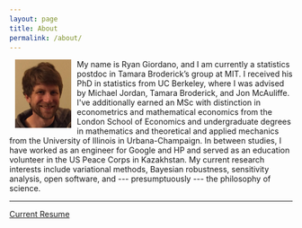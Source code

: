 ```yaml
---
layout: page
title: About
permalink: /about/
---
```


<img src="/assets/images/ryan_portrait_2019.jpg" alt="drawing" width="100" align="left" hspace="10">
<!-- ![photo](/images/ryan_portrait_2019.jpg =100x100) -->

My name is Ryan Giordano, and I am currently a statistics postdoc in Tamara
Broderick’s group at MIT. I received his PhD in statistics from UC Berkeley,
where I was advised by Michael Jordan, Tamara Broderick, and Jon McAuliffe. I've
additionally earned an MSc with distinction in econometrics and mathematical
economics from the London School of Economics and undergraduate degrees in
mathematics and theoretical and applied mechanics from the University of
Illinois in Urbana-Champaign. In between studies, I have worked as an engineer
for Google and HP and served as an education volunteer in the US Peace Corps in
Kazakhstan. My current research interests include variational methods, Bayesian
robustness, sensitivity analysis, open software, and --- presumptuously --- the
philosophy of science.

---

[Current Resume](/assets/giordano_resume_20190725.pdf)
